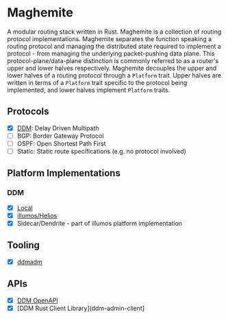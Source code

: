 Maghemite
=========

A modular routing stack written in Rust. Maghemite is a collection of routing
protocol implementations. Maghemite separates the function speaking a routing
protocol and managing the distributed state required to implement a protocol -
from managing the underlying packet-pushing data plane. This
protocol-plane/data-plane distinction is commonly referred to as a router's
upper and lower halves respectively. Maghemite decouples the upper and lower
halves of a routing protocol through a `Platform` trait. Upper halves are
written in terms of a `Platform` trait specific to the protocol being
implemented, and lower halves implement `Platform` traits.

## Protocols

- [x] [DDM](ddm): Delay Driven Multipath
- [ ] BGP: Border Gateway Protocol
- [ ] OSPF: Open Shortest Path First
- [ ] Static: Static route specifications (e.g. no protocol involved)

## Platform Implementations

### DDM

- [x] [Local](ddm-local)
- [x] [illumos/Helios](ddm-illumos)
- [x] Sidecar/Dendrite - part of illumos platform implementation

## Tooling

- [x] [ddmadm](ddmadm)

## APIs

- [x] [DDM OpenAPI](ddm-openapi)
- [x] [DDM Rust Client Library](ddm-admin-client]

